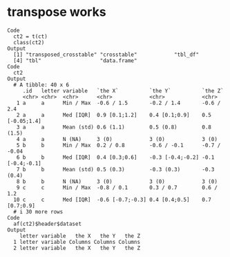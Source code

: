 # transpose works

    Code
      ct2 = t(ct)
      class(ct2)
    Output
      [1] "transposed_crosstable" "crosstable"            "tbl_df"               
      [4] "tbl"                   "data.frame"           
    Code
      ct2
    Output
      # A tibble: 40 x 6
         .id   letter variable   `the X`          `the Y`          `the Z`         
         <chr> <chr>  <chr>      <chr>            <chr>            <chr>           
       1 a     a      Min / Max  -0.6 / 1.5       -0.2 / 1.4       -0.6 / 2.4      
       2 a     a      Med [IQR]  0.9 [0.1;1.2]    0.4 [0.1;0.9]    0.5 [-0.05;1.4] 
       3 a     a      Mean (std) 0.6 (1.1)        0.5 (0.8)        0.8 (1.5)       
       4 a     a      N (NA)     3 (0)            3 (0)            3 (0)           
       5 b     b      Min / Max  0.2 / 0.8        -0.6 / -0.1      -0.7 / -0.04    
       6 b     b      Med [IQR]  0.4 [0.3;0.6]    -0.3 [-0.4;-0.2] -0.1 [-0.4;-0.1]
       7 b     b      Mean (std) 0.5 (0.3)        -0.3 (0.3)       -0.3 (0.4)      
       8 b     b      N (NA)     3 (0)            3 (0)            3 (0)           
       9 c     c      Min / Max  -0.8 / 0.1       0.3 / 0.7        0.6 / 1.2       
      10 c     c      Med [IQR]  -0.6 [-0.7;-0.3] 0.4 [0.4;0.5]    0.7 [0.7;0.9]   
      # i 30 more rows
    Code
      af(ct2)$header$dataset
    Output
        letter variable   the X   the Y   the Z
      1 letter variable Columns Columns Columns
      2 letter variable   the X   the Y   the Z

